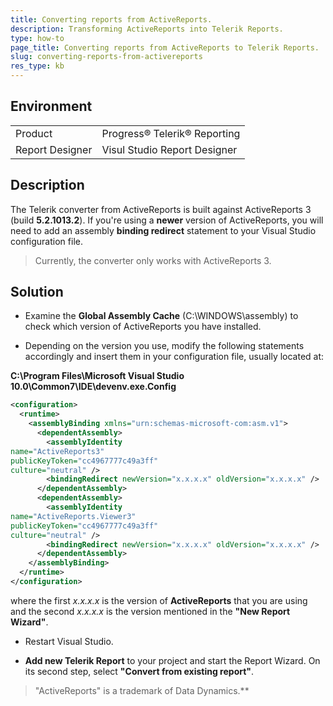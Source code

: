 ```yaml
---
title: Converting reports from ActiveReports.
description: Transforming ActiveReports into Telerik Reports.
type: how-to
page_title: Converting reports from ActiveReports to Telerik Reports.
slug: converting-reports-from-activereports
res_type: kb
---
```


## Environment

<table>
	<tr>
		<td>Product</td>
		<td>Progress® Telerik® Reporting</td>
	</tr>
   	<tr>
		<td>Report Designer</td>
		<td>Visul Studio Report Designer</td>
	</tr>
</table>

   
## Description 

The Telerik converter from ActiveReports is built against ActiveReports 3 (build **5.2.1013.2**). If you're using a **newer** version of ActiveReports, you will need to add an assembly **binding redirect** statement to your Visual Studio configuration file.  
   
> Currently, the converter only works with ActiveReports 3.  

## Solution  
   
- Examine the **Global Assembly Cache** (C:\WINDOWS\assembly) to check which version of ActiveReports you have installed.

- Depending on the version you use, modify the following statements accordingly and insert them in your configuration file, usually located at:   
 
 **C:\Program Files\Microsoft Visual Studio 10.0\Common7\IDE\devenv.exe.Config** 

```xml
<configuration>    
  <runtime>    
    <assemblyBinding xmlns="urn:schemas-microsoft-com:asm.v1">     
      <dependentAssembly>    
        <assemblyIdentity      
name="ActiveReports3"      
publicKeyToken="cc4967777c49a3ff"      
culture="neutral" />    
        <bindingRedirect newVersion="x.x.x.x" oldVersion="x.x.x.x" />    
      </dependentAssembly>    
      <dependentAssembly>    
        <assemblyIdentity      
name="ActiveReports.Viewer3"      
publicKeyToken="cc4967777c49a3ff"      
culture="neutral" />    
        <bindingRedirect newVersion="x.x.x.x" oldVersion="x.x.x.x" />    
      </dependentAssembly>    
    </assemblyBinding>    
  </runtime>    
</configuration>    
```

where the first *x.x.x.x* is the version of **ActiveReports** that you are using and the second *x.x.x.x* is the version mentioned in the **"New Report Wizard"**.

- Restart Visual Studio.

- **Add new Telerik Report** to your project and start the Report Wizard. On its second step, select **"Convert from existing report"**.

   
> "ActiveReports" is a trademark of Data Dynamics.** 


